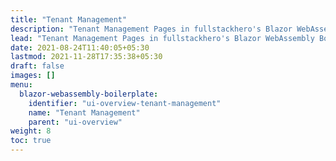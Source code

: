 ```yaml
---
title: "Tenant Management"
description: "Tenant Management Pages in fullstackhero's Blazor WebAssembly Boilerplate."
lead: "Tenant Management Pages in fullstackhero's Blazor WebAssembly Boilerplate."
date: 2021-08-24T11:40:05+05:30
lastmod: 2021-11-28T17:35:38+05:30
draft: false
images: []
menu:
  blazor-webassembly-boilerplate:
    identifier: "ui-overview-tenant-management"
    name: "Tenant Management"
    parent: "ui-overview"
weight: 8
toc: true
---
```




